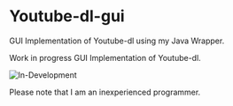 # Youtube-dl-gui
GUI Implementation of Youtube-dl using my Java Wrapper.

Work in progress GUI Implementation of Youtube-dl.

![In-Development](https://i.ibb.co/vXKFj0d/preview.png)


Please note that I am an inexperienced programmer.
